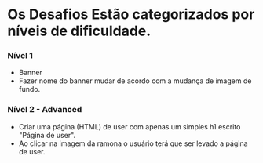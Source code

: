# Os Desafios Estão categorizados por níveis de dificuldade.

### Nível 1

 - Banner
  - Fazer nome do banner mudar de acordo com a mudança de imagem de fundo.

### Nível 2 - Advanced

 - Criar uma página (HTML) de user com apenas um simples h1 escrito "Página de user".
 - Ao clicar na imagem da ramona o usuário terá que ser levado a página de user.
